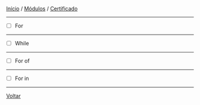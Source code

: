 [Início](https://github.com/Thalyalm/rocketseat-trilha-fundamentar) /
[Módulos](https://github.com/Thalyalm/rocketseat-trilha-fundamentar/tree/main/modulos/readme.md) /
[Certificado](https://github.com/Thalyalm/rocketseat-trilha-fundamentar/tree/main/certificado)

---

- [ ] For

---

- [ ] While

---

- [ ] For of

---

- [ ] For in

---

[Voltar](/modulos/guia-estelar-javascript/readme.md)